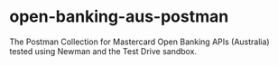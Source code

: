 # open-banking-aus-postman
The Postman Collection for Mastercard Open Banking APIs (Australia) tested using Newman and the Test Drive sandbox.
